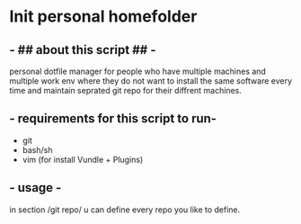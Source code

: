 # Init personal homefolder

## - ## about this script ## -
 personal dotfile manager for people who have multiple machines and multiple work env 
 where they do not want to install the same software every time and maintain seprated
 git repo for their diffrent machines.

## - requirements for this script to run-
- git
- bash/sh
- vim (for install Vundle + Plugins)

## - usage -
 in section /git repo/ u can define every repo you like to define. 
 
